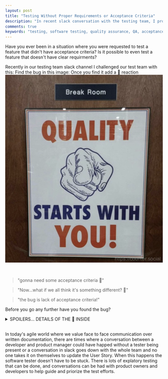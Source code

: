 ```yaml
---
layout: post
title: "Testing Without Proper Requirements or Acceptance Criteria"
description: "In recent slack conversation with the testing team, I provided an image stating there was a bug 🐛 in it, and asked for them to find it."
comments: true
keywords: "testing, software testing, quality assurance, QA, acceptance criteria, agile testing, agile team, exploratory testing"
---
```


Have you ever been in a situation where you were requested to test a feature that didn't have acceptance criteria? Is it possible to even test a feature that doesn't have clear requirments? 

Recently in our testing team slack channel I challenged our test team with this: Find the bug in this image: Once you find it add a 🐛 reaction
![removing-slack-link-preview](/assets/images/2019-04/quality_starts_with_you.png)

<br>

> "gonna need some acceptance criteria 😬"

> "Now...what if we all think it's something different? 🙂"

> "the bug is lack of acceptance criteria!"

Before you go any further have you found the bug?  

<details><summary>SPOILERS... DETAILS OF THE 🐛 INSIDE</summary>
<p>

The first resposnes were:

> "Extra Finger", "Too Many", or "not enough knuckles for the fingers present". 


The conversation continued into: 

> "depends on what create_human.exe is supposed to do"
<p>

> "Maybe it's not supposed to be a human? Alien hands matter too"
<p>

> "OR... the hand is missing an arm"
<p>

> "As a live entity, I need to see a representation of my hand to feel inspired when walking into a break room."
<p>

> "As someone who identifies with aliens I appreciate the inclusion of alien hands on my breakroom"
<p>

> "Before seeing the 6th finger, I actually thought the bug was there was a poster about quality, on the "break" room ...I was reading too much into it..."
<p>

> "Gotta have a quality break"
<p>

> "maybe it’s supposed to be Brake room and they just make brakes"
<p>

> "the ‘brake’ room is where they do all their work xD"
<p>

One thing to point out from this conversation, and team interaction is it is totally possible to test without acceptance criteria. Though testing without clear requirements, it is easy for things to get way more subjective, and you may spend some time working with your team trying to convince them that aliens do work at brake factories.
<p>
</details>
<br>

In today's agile world where we value face to face communication over written documentation, there are times where a conversation between a developer and product manager could have happed without a tester being present or a conversation in slack goes down with the whole team and no one takes it on themselves to update the User Story. When this happens the software tester doesn't have to be stuck. There is lots of explatory testing that can be done, and conversations can be had with product owners and developers to help guide and priorize the test efforts.  




